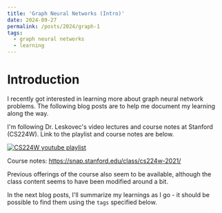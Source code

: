 ```yaml
---
title: 'Graph Neural Networks (Intro)'
date: 2024-09-27
permalink: /posts/2024/graph-1
tags:
  - graph neural networks
  - learning
---
```


Introduction
======

I recently got interested in learning more about graph neural network problems. The following blog posts are to help me document my learning along the way.

I'm following Dr. Leskovec's video lectures and course notes at Stanford (CS224W). Link to the playlist and course notes are below.

[![CS224W youtube playlist](https://img.youtube.com/vi/JAB_plj2rbA&list=PLoROMvodv4rPLKxIpqhjhPgdQy7imNkDn/0.jpg)](https://www.youtube.com/playlist?list=PLoROMvodv4rPLKxIpqhjhPgdQy7imNkDn)

Course notes: https://snap.stanford.edu/class/cs224w-2021/

Previous offerings of the course also seem to be available, although the class content seems to have been modified around a bit.

In the next blog posts, I'll summarize my learnings as I go - it should be possible to find them using the `tags` specified below.